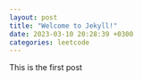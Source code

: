 ```yaml
---
layout: post
title: "Welcome to Jekyll!"
date: 2023-03-10 20:28:39 +0300
categories: leetcode
---
```


This is the first post
